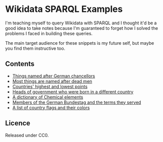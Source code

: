 # Wikidata SPARQL Examples

I'm teaching myself to query Wikidata with SPARQL and I thought it'd be a good idea to take notes because I'm guaranteed to forget how I solved the problems I faced in building these queries.

The main target audience for these snippets is my future self, but maybe you find them instructive too.


## Contents

- [Things named after German chancellors](things-named-after-chancellors.rq)
- [Most things are named after dead men](naming-things-by-gender.rq)
- [Countries' highest and lowest points](highest-and-lowest-points.rq)
- [Heads of government who were born in a different country](heads-of-government-countries.rq)
- [A dictionary of Chemical elements](chemical-elements-dictionary.rq)
- [Members of the German Bundestag and the terms they served](members-of-the-bundestag.rq)
- [A list of country flags and their colors](flag-colors.rq)


## Licence

Released under CC0.
